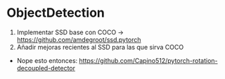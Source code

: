 # ObjectDetection
1. Implementar SSD base con COCO -> https://github.com/amdegroot/ssd.pytorch
2. Añadir mejoras recientes al SSD para las que sirva COCO
  - Nope esto entonces: https://github.com/Capino512/pytorch-rotation-decoupled-detector
